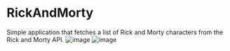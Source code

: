 # RickAndMorty
Simple application that fetches a list of Rick and Morty characters from the Rick and Morty API.
![image](https://github.com/matt158x/RickAndMorty/assets/120200858/c3099a4e-943a-4faf-8040-94aa42669086)
![image](https://github.com/matt158x/RickAndMorty/assets/120200858/675e7354-a3df-482f-96bc-884878a23037)
